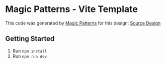 # Magic Patterns - Vite Template

This code was generated by [Magic Patterns](https://magicpatterns.com) for this design: [Source Design](https://magicpatterns.com/c/pwuedzfqhxhnerg7hctkaj)

## Getting Started

1. Run `npm install`
2. Run `npm run dev`
